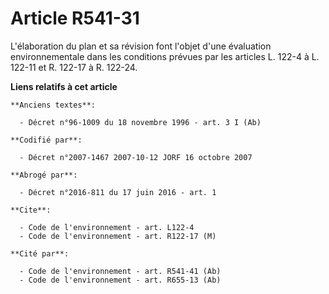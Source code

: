 # Article R541-31

L'élaboration du plan et sa révision font l'objet d'une évaluation environnementale dans les conditions prévues par les
articles L. 122-4 à L. 122-11 et R. 122-17 à R. 122-24.

**Liens relatifs à cet article**

	**Anciens textes**:

	  - Décret n°96-1009 du 18 novembre 1996 - art. 3 I (Ab)

	**Codifié par**:

	  - Décret n°2007-1467 2007-10-12 JORF 16 octobre 2007

	**Abrogé par**:

	  - Décret n°2016-811 du 17 juin 2016 - art. 1

	**Cite**:

	  - Code de l'environnement - art. L122-4
	  - Code de l'environnement - art. R122-17 (M)

	**Cité par**:

	  - Code de l'environnement - art. R541-41 (Ab)
	  - Code de l'environnement - art. R655-13 (Ab)
